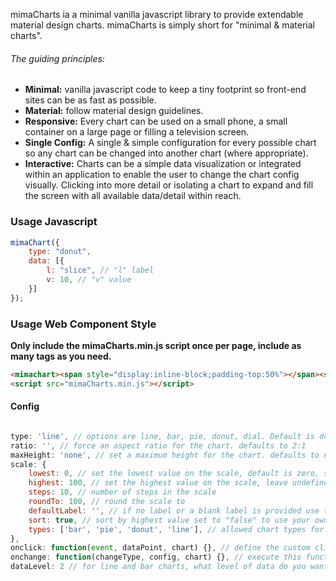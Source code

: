 mimaCharts ia a minimal vanilla javascript library to provide extendable material design charts. mimaCharts is simply short for "minimal & material charts".

###### The guiding principles:
 - **Minimal:** vanilla javascript code to keep a tiny footprint so front-end sites can be as fast as possible.
 - **Material:** follow material design guidelines.
 - **Responsive:** Every chart can be used on a small phone, a small container on a large page or filling a television screen.
 - **Single Config:** A single & simple configuration for every possible chart so any chart can be changed into another chart (where appropriate).
 - **Interactive:** Charts can be a simple data visualization or integrated within an application to enable the user to change the chart config visually. Clicking into more detail or isolating a chart to expand and fill the screen with all available data/detail within reach.

### Usage Javascript
``` javascript
mimaChart({
    type: "donut",
    data: [{
        l: "slice", // "l" label
        v: 10, // "v" value
    }]
});

```

### Usage Web Component Style
**Only include the mimaCharts.min.js script once per page, include as many <mimachart> tags as you need.**
``` html
<mimachart><span style="display:inline-block;padding-top:50%"></span><span style="display:none">{ "type": "donut", data: [{"l":"slice","v":10}] }</span></mimachart>
<script src="mimaCharts.min.js"></script>
```

#### Config
``` javascript

type: 'line', // options are line, bar, pie, donut, dial. Default is donut
ratio: '', // force an aspect ratio for the chart. defaults to 2:1
maxHeight: 'none', // set a maximum height for the chart. defaults to none, obeys aspect ratio
scale: {
    lowest: 0, // set the lowest value on the scale, default is zero, set to "auto" to be automatic
    highest: 100, // set the highest value on the scale, leave undefined for automatic
    steps: 10, // number of steps in the scale
    roundTo: 100, // round the scale to
    defaultLabel: '', // if no label or a blank label is provided use this default label instead
    sort: true, // sort by highest value set to "false" to use your own provided sorted order,
    types: ['bar', 'pie', 'donut', 'line'], // allowed chart types for the viewer to switch between. default is all
},
onclick: function(event, dataPoint, chart) {}, // define the custom click handler for when a data point is clicked,
onchange: function(changeType, config, chart) {}, // execute this function whenever a chart's config is changed
dataLevel: 2 // for line and bar charts, what level of data do you want to stop rendering at?

```
